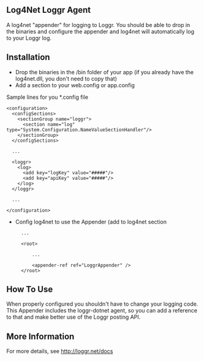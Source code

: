 ## Log4Net Loggr Agent

A log4net "appender" for logging to Loggr. You should be able to drop in the binaries and configure the appender and log4net will automatically log to your Loggr log.

## Installation  

* Drop the binaries in the /bin folder of your app (if you already have the log4net.dll, you don't need to copy that)
* Add a section to your web.config or app.config

Sample lines for you *.config file

	<configuration>
	  <configSections>
		<sectionGroup name="loggr">
		  <section name="log" type="System.Configuration.NameValueSectionHandler"/>
		</sectionGroup>
	  </configSections>
	  
	  ...
	  
	  <loggr>
		<log>
		  <add key="logKey" value="#####"/>
		  <add key="apiKey" value="#####"/>
		</log>
	  </loggr>
	  
	  ...
	  
	</configuration>

* Config log4net to use the Appender (add to log4net section

	<log4net>
		<appender name="LoggrAppender" type="Loggr.Log4Net.Appender,loggr-log4net"></appender>

		...

		<root>

			...

			<appender-ref ref="LoggrAppender" />
		</root>
	</log4net>

## How To Use

When properly configured you shouldn't have to change your logging code. This Appender includes the loggr-dotnet agent, so you can add a reference to that and make better use of the Loggr posting API.


## More Information

For more details, see http://loggr.net/docs




